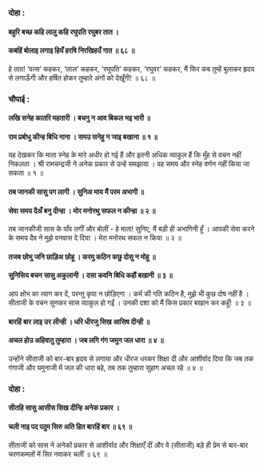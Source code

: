 ### दोहा :

#### बहुरि बच्छ कहि लालु कहि रघुपति रघुबर तात ।
#### कबहिं बोलाइ लगाइ हियँ हरषि निरखिहउँ गात ॥ ६८ ॥

हे तात! ‘वत्स’ कहकर, ‘लाल’ कहकर, ‘रघुपति’ कहकर, ‘रघुवर’ कहकर, मैं फिर कब तुम्हें बुलाकर हृदय से लगाऊँगी और हर्षित होकर तुम्हारे अंगों को देखूँगी! ॥ ६८ ॥

### चौपाई :

#### लखि सनेह कातरि महतारी । बचनु न आव बिकल भइ भारी ॥
#### राम प्रबोधु कीन्ह बिधि नाना । समउ सनेहु न जाइ बखाना ॥ १ ॥

यह देखकर कि माता स्नेह के मारे अधीर हो गई हैं और इतनी अधिक व्याकुल हैं कि मुँह से वचन नहीं निकलता । श्री रामचन्द्रजी ने अनेक प्रकार से उन्हें समझाया । वह समय और स्नेह वर्णन नहीं किया जा सकता ॥ १ ॥

#### तब जानकी सासु पग लागी । सुनिअ माय मैं परम अभागी ॥
#### सेवा समय दैअँ बनु दीन्हा । मोर मनोरथु सफल न कीन्हा ॥ २ ॥

तब जानकीजी सास के पाँव लगीं और बोलीं - हे माता! सुनिए, मैं बड़ी ही अभागिनी हूँ । आपकी सेवा करने के समय दैव ने मुझे वनवास दे दिया । मेरा मनोरथ सफल न किया ॥ २ ॥

#### तजब छोभु जनि छाड़िअ छोहू । करमु कठिन कछु दोसु न मोहू ॥
#### सुनिसिय बचन सासु अकुलानी । दसा कवनि बिधि कहौं बखानी ॥ ३ ॥

आप क्षोभ का त्याग कर दें, परन्तु कृपा न छोड़िएगा । कर्म की गति कठिन है, मुझे भी कुछ दोष नहीं है । सीताजी के वचन सुनकर सास व्याकुल हो गईं । उनकी दशा को मैं किस प्रकार बखान कर कहूँ! ॥ ३ ॥

#### बारहिं बार लाइ उर लीन्ही । धरि धीरजु सिख आसिष दीन्ही ॥
#### अचल होउ अहिवातु तुम्हारा । जब लगि गंग जमुन जल धारा ॥ ४ ॥

उन्होंने सीताजी को बार-बार हृदय से लगाया और धीरज धरकर शिक्षा दी और आशीर्वाद दिया कि जब तक गंगाजी और यमुनाजी में जल की धारा बहे, तब तक तुम्हारा सुहाग अचल रहे ॥ ४ ॥

### दोहा :

#### सीतहि सासु आसीस सिख दीन्हि अनेक प्रकार ।
#### चली नाइ पद पदुम सिरु अति हित बारहिं बार ॥ ६९ ॥

सीताजी को सास ने अनेकों प्रकार से आशीर्वाद और शिक्षाएँ दीं और वे (सीताजी) बड़े ही प्रेम से बार-बार चरणकमलों में सिर नवाकर चलीं ॥ ६९ ॥